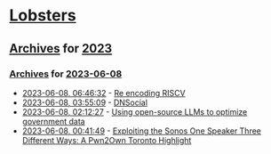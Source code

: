 # [Lobsters](../../../README.md)

## [Archives](../../index.md) for [2023](../index.md)

### [Archives](../../index.md) for [2023-06-08](index.md)

* [2023-06-08, 06:46:32](https://lobste.rs/s/phlfpq/re_encoding_riscv) - [Re encoding RISCV](https://github.com/shacron/sled/wiki/Re-encoding-RISCV)
* [2023-06-08, 03:55:09](https://lobste.rs/s/cl7p8c/dnsocial) - [DNSocial](https://git.jon-e.net/jonny/DNSocial)
* [2023-06-08, 02:12:27](https://lobste.rs/s/zf2hab/using_open_source_llms_optimize) - [Using open-source LLMs to optimize government data](https://adhoc.team/2023/06/07/using-open-source-llms-to-optimize-government-data/)
* [2023-06-08, 00:41:49](https://lobste.rs/s/a6ztly/exploiting_sonos_one_speaker_three) - [Exploiting the Sonos One Speaker Three Different Ways: A Pwn2Own Toronto Highlight](https://www.zerodayinitiative.com/blog/2023/5/24/exploiting-the-sonos-one-speaker-three-different-ways-a-pwn2own-toronto-highlight)
